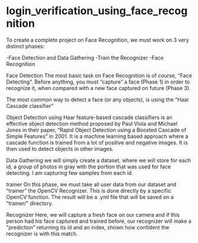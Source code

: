 # login_verification_using_face_recognition

To create a complete project on Face Recognition, we must work on 3 very distinct phases:

-Face Detection and Data Gathering
-Train the Recognizer
-Face Recognition

Face Detection
The most basic task on Face Recognition is of course, “Face Detecting”. Before anything, you must “capture” a face (Phase 1) in order to recognize it, when compared with a new face captured on future (Phase 3).

The most common way to detect a face (or any objects), is using the “Haar Cascade classifier”

Object Detection using Haar feature-based cascade classifiers is an effective object detection method proposed by Paul Viola and Michael Jones in their paper, “Rapid Object Detection using a Boosted Cascade of Simple Features” in 2001. It is a machine learning based approach where a cascade function is trained from a lot of positive and negative images. It is then used to detect objects in other images.


Data Gathering 
we will simply create a dataset, where we will store for each id, a group of photos in gray with the portion that was used for face detecting.
I am capturing few samples from each id.

trainer 
On this phase, we must take all user data from our dataset and “trainer” the OpenCV Recognizer. This is done directly by a specific OpenCV function. The result will be a .yml file that will be saved on a “trainer/” directory.


Recognizer
 Here, we will capture a fresh face on our camera and if this person had his face captured and trained before, our recognizer will make a “prediction” returning its id and an index, shown how confident the recognizer is with this match.
